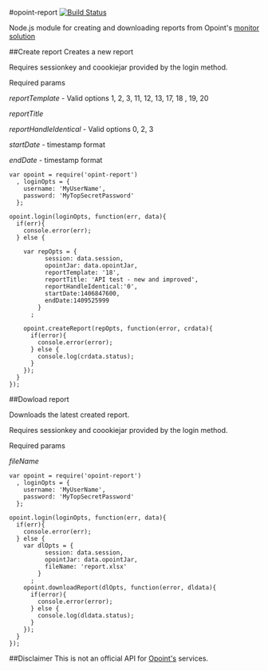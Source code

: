 #opoint-report [![Build Status](https://travis-ci.org/zrrrzzt/opoint-report.svg?branch=master)](https://travis-ci.org/zrrrzzt/opoint-report)

Node.js module for creating and downloading reports from Opoint's [monitor solution](http://monitor2.opoint.com/)

##Create report
Creates a new report

Requires sessionkey and coookiejar provided by the login method.

Required params

*reportTemplate* - Valid options 1, 2, 3, 11, 12, 13, 17, 18 , 19, 20

*reportTitle*

*reportHandleIdentical* - Valid options 0, 2, 3

*startDate* - timestamp format

*endDate* - timestamp format


```
var opoint = require('opint-report')
  , loginOpts = {
    username: 'MyUserName',
    password: 'MyTopSecretPassword'
  };

opoint.login(loginOpts, function(err, data){
  if(err){
    console.error(err);
  } else {

    var repOpts = {
          session: data.session,
          opointJar: data.opointJar,
          reportTemplate: '18',
          reportTitle: 'API test - new and improved',
          reportHandleIdentical:'0',
          startDate:1406847600,
          endDate:1409525999
        }
      ;

    opoint.createReport(repOpts, function(error, crdata){
      if(error){
        console.error(error);
      } else {
        console.log(crdata.status);
      }
    });
  }
});
```

##Dowload report

Downloads the latest created report.

Requires sessionkey and coookiejar provided by the login method.

Required params

*fileName*

```
var opoint = require('opoint-report')
  , loginOpts = {
    username: 'MyUserName',
    password: 'MyTopSecretPassword'
  };

opoint.login(loginOpts, function(err, data){
  if(err){
    console.error(err);
  } else {
    var dlOpts = {
          session: data.session,
          opointJar: data.opointJar,
          fileName: 'report.xlsx'
        }
      ;
    opoint.downloadReport(dlOpts, function(error, dldata){
      if(error){
        console.error(error);
      } else {
        console.log(dldata.status);
      }
    });
  }
});
```

##Disclaimer
This is not an official API for [Opoint's](http://opoint.no/) services.